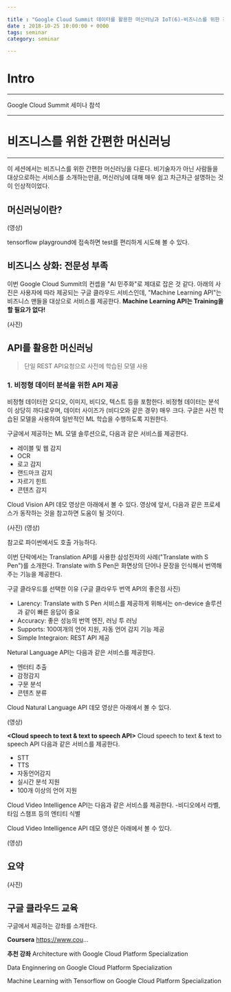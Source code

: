 ```yaml
---

title : "Google Cloud Summit 데이터를 활용한 머신러닝과 IoT(6)-비즈니스를 위한 간편한 머신러닝"
date : 2018-10-25 10:00:00 + 0000
tags: seminar
category: seminar

---
```


# Intro
---

Google Cloud Summit 세미나 참석

---
# 비즈니스를 위한 간편한 머신러닝
---
이 세션에서는 비즈니스를 위한 간편한 머신러닝을 다룬다. 비기술자가 아닌 사람들을 대상으로하는 서비스를 소개하는만큼, 머신러닝에 대해 매우 쉽고 차근차근 설명하는 것이 인상적이었다.

## 머신러닝이란?

(영상)

tensorflow playground에 접속하면 test를 편리하게 시도해 볼 수 있다.

## 비즈니스 상화: 전문성 부족
이번 Google Cloud Summit의 컨셉을 "AI 민주화"로 제대로 잡은 것 같다. 아래의 사진은 사용자에 따라 제공되는 구글 클라우드 서비스인데, "Machine Learning API"는 비즈니스 맨들을 대상으로 서비스를 제공한다. **Machine Learning API는 Training을 할 필요가 없다!**

(사진)

## API를 활용한 머신러닝
>단일 REST API요청으로 사전에 학습된 모델 사용

### 1. 비정형 데이터 분석을 위한 API 제공
비정형 데이터란 오디오, 이미지, 비디오, 텍스트 등을 포함한다. 비정형 데이터는 분석이 상당히 까다로우며, 데이터 사이즈가 (비디오와 같은 경우) 매우 크다. 구글은 사전 학습된 모델을 사용하여 일반적인 ML 학습을 수행하도록 지원한다.

**<Cloud Vision API>**
구글에서 제공하는 ML 모델 솔루션으로, 다음과 같은 서비스를 제공한다.
- 레이블 및 웹 감지
- OCR
- 로고 감지
- 랜드마크 감지
- 자르기 힌트
- 콘텐츠 감지

Cloud Vision API 데모 영상은 아래에서 볼 수 있다. 영상에 앞서, 다음과 같은 프로세스가 동작하는 것을 참고하면 도움이 될 것이다.

(사진)
(영상)

참고로 파이썬에서도 호출 가능하다.

**<Cloud Translation API>**
이번 단락에서는 Translation API를 사용한 삼성전자의 사례("Translate with S Pen")를 소개한다. Translate with S Pen은 화면상의 단어나 문장을 인식해서 번역해주는 기능을 제공한다.

구글 클라우드를 선택한 이유
(구글 클라우두 번역 API의 좋은점 사진)
- Larency: Translate with S Pen 서비스를 제공하게 위해서는 on-device 솔루션과 같이 빠른 응답이 중요
- Accuracy: 좋은 성능의 번역 엔진, 러닝 투 러닝
- Supports: 100여개의 언어 지원, 자동 언어 감지 기능 제공
- Simple Integraion: REST API 제공

**<Cloud Natural Language API>**
Netural Language API는 다음과 같은 서비스를 제공한다.
- 엔터티 추출
- 감정감지
- 구문 분석
- 콘텐츠 분류

Cloud Natural Language API 데모 영상은 아래에서 볼 수 있다.

(영상)

**<Cloud speech to text & text to speech API>**
Cloud speech to text & text to speech API 다음과 같은 서비스를 제공한다.
- STT
- TTS
- 자동언어감지
- 실시간 분석 지원
- 100개 이상의 언어 지원

**<Cloud Video Intelligence API>**
Cloud Video Intelligence API는 다음과 같은 서비스를 제공한다.
-비디오에서 라벨, 타임 스챔프 등의 엔티티 식별

Cloud Video Intelligence API 데모 영상은 아래에서 볼 수 있다.

(영상)

## 요약

(사진)

## 구글 클라우드 교육
구글에서 제공하는 강좌를 소개한다.

**Coursera**
https://www.cou...

**추천 강좌**
Architecture with Google Cloud Platform Specialization

Data Enginnering on Google Cloud Platform Specialization

Machine Learning with Tensorflow on Google Cloud Platform Specialization
